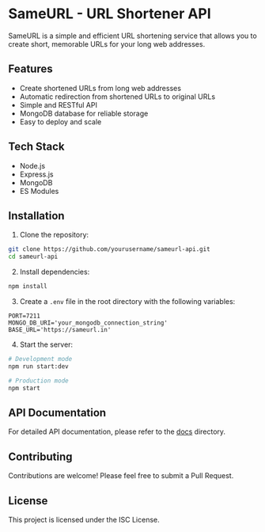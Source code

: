 # SameURL - URL Shortener API

SameURL is a simple and efficient URL shortening service that allows you to create short, memorable URLs for your long web addresses.

## Features

- Create shortened URLs from long web addresses
- Automatic redirection from shortened URLs to original URLs
- Simple and RESTful API
- MongoDB database for reliable storage
- Easy to deploy and scale

## Tech Stack

- Node.js
- Express.js
- MongoDB
- ES Modules

## Installation

1. Clone the repository:
```bash
git clone https://github.com/yourusername/sameurl-api.git
cd sameurl-api
```

2. Install dependencies:
```bash
npm install
```

3. Create a `.env` file in the root directory with the following variables:
```
PORT=7211
MONGO_DB_URI='your_mongodb_connection_string'
BASE_URL='https://sameurl.in'
```

4. Start the server:
```bash
# Development mode
npm run start:dev

# Production mode
npm start
```

## API Documentation

For detailed API documentation, please refer to the [docs](./docs/README.md) directory.

## Contributing

Contributions are welcome! Please feel free to submit a Pull Request.

## License

This project is licensed under the ISC License.